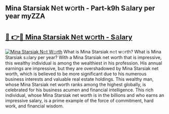 ## Mina Starsiak N𝚎t w𝚘rth - Part-k9h S𝚊lary per year myZZA

# <h2><a href="http://gc4ep3.nevu.top/?p=Mina+Starsiak">🔗 👉🔴 Mina Starsiak N𝚎t w𝚘rth - S𝚊lary</a></h2>

[![Mina Starsiak N𝚎t W𝚘rth](https://i.imgur.com/Oavwk0R.jpeg)](http://gc4ep3.nevu.top/?p=Mina+Starsiak)
What is Mina Starsiak n𝚎t w𝚘rth? What is Mina Starsiak s𝚊lary per year?
With a Mina Starsiak net worth that is impressive, this wealthy individual is among the wealthiest in his profession. His annual earnings are impressive, but they are overshadowed by Mina Starsiak net worth, which is believed to be more significant due to his numerous business interests and valuable real estate holdings. This wealthy man, whose Mina Starsiak net worth ranks among the highest globally, is celebrated for his business acumen and financial intelligence. This rich individual, whose Mina Starsiak net worth is in the billions and who earns an impressive salary, is a prime example of the force of commitment, hard work, and financial wisdom.
